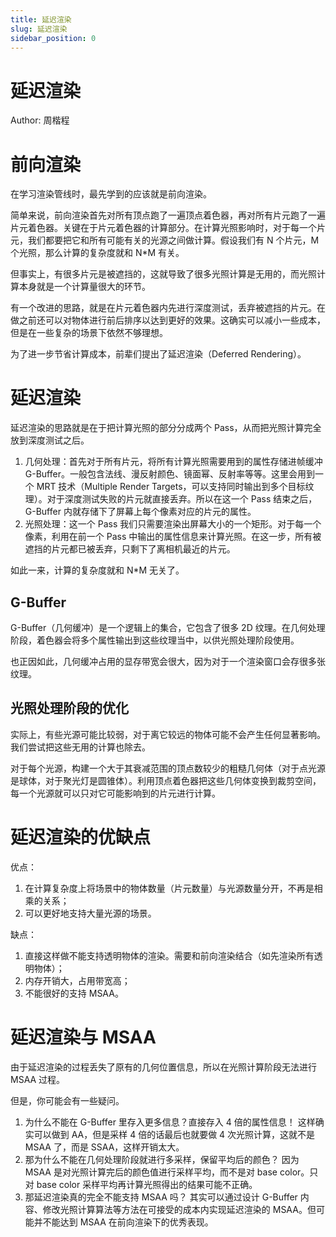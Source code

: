```yaml
---
title: 延迟渲染
slug: 延迟渲染
sidebar_position: 0
---
```



# 延迟渲染

Author: 周楷程

# 前向渲染

在学习渲染管线时，最先学到的应该就是前向渲染。

简单来说，前向渲染首先对所有顶点跑了一遍顶点着色器，再对所有片元跑了一遍片元着色器。关键在于片元着色器的计算部分。在计算光照影响时，对于每一个片元，我们都要把它和所有可能有关的光源之间做计算。假设我们有 N 个片元，M 个光照，那么计算的复杂度就和 N*M 有关。

但事实上，有很多片元是被遮挡的，这就导致了很多光照计算是无用的，而光照计算本身就是一个计算量很大的环节。

有一个改进的思路，就是在片元着色器内先进行深度测试，丢弃被遮挡的片元。在做之前还可以对物体进行前后排序以达到更好的效果。这确实可以减小一些成本，但是在一些复杂的场景下依然不够理想。

为了进一步节省计算成本，前辈们提出了延迟渲染（Deferred Rendering）。

# 延迟渲染

延迟渲染的思路就是在于把计算光照的部分分成两个 Pass，从而把光照计算完全放到深度测试之后。

1. 几何处理：首先对于所有片元，将所有计算光照需要用到的属性存储进帧缓冲 G-Buffer。一般包含法线、漫反射颜色、镜面幂、反射率等等。这里会用到一个 MRT 技术（Multiple Render Targets，可以支持同时输出到多个目标纹理）。对于深度测试失败的片元就直接丢弃。所以在这一个 Pass 结束之后，G-Buffer 内就存储下了屏幕上每个像素对应的片元的属性。
2. 光照处理：这一个 Pass 我们只需要渲染出屏幕大小的一个矩形。对于每一个像素，利用在前一个 Pass 中输出的属性信息来计算光照。在这一步，所有被遮挡的片元都已被丢弃，只剩下了离相机最近的片元。

如此一来，计算的复杂度就和 N*M 无关了。

## G-Buffer

G-Buffer（几何缓冲）是一个逻辑上的集合，它包含了很多 2D 纹理。在几何处理阶段，着色器会将多个属性输出到这些纹理当中，以供光照处理阶段使用。

也正因如此，几何缓冲占用的显存带宽会很大，因为对于一个渲染窗口会存很多张纹理。

## 光照处理阶段的优化

实际上，有些光源可能比较弱，对于离它较远的物体可能不会产生任何显著影响。我们尝试把这些无用的计算也除去。

对于每个光源，构建一个大于其衰减范围的顶点数较少的粗糙几何体（对于点光源是球体，对于聚光灯是圆锥体）。利用顶点着色器把这些几何体变换到裁剪空间，每一个光源就可以只对它可能影响到的片元进行计算。

# 延迟渲染的优缺点

优点：

1. 在计算复杂度上将场景中的物体数量（片元数量）与光源数量分开，不再是相乘的关系；
2. 可以更好地支持大量光源的场景。

缺点：

1. 直接这样做不能支持透明物体的渲染。需要和前向渲染结合（如先渲染所有透明物体）；
2. 内存开销大，占用带宽高；
3. 不能很好的支持 MSAA。

# 延迟渲染与 MSAA

由于延迟渲染的过程丢失了原有的几何位置信息，所以在光照计算阶段无法进行 MSAA 过程。

但是，你可能会有一些疑问。

1. 为什么不能在 G-Buffer 里存入更多信息？直接存入 4 倍的属性信息！
这样确实可以做到 AA，但是采样 4 倍的话最后也就要做 4 次光照计算，这就不是 MSAA 了，而是 SSAA，这样开销太大。
2. 那为什么不能在几何处理阶段就进行多采样，保留平均后的颜色？
因为 MSAA 是对光照计算完后的颜色值进行采样平均，而不是对 base color。只对 base color 采样平均再计算光照得出的结果可能不正确。
3. 那延迟渲染真的完全不能支持 MSAA 吗？
其实可以通过设计 G-Buffer 内容、修改光照计算算法等方法在可接受的成本内实现延迟渲染的 MSAA。但可能并不能达到 MSAA 在前向渲染下的优秀表现。

